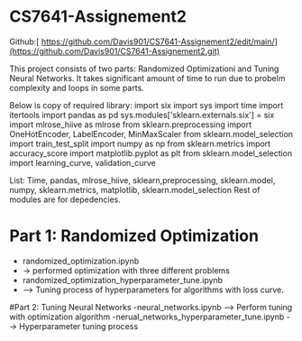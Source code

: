# CS7641-Assignement2
Github:[ https://github.com/Davis901/CS7641-Assignement2/edit/main/](https://github.com/Davis901/CS7641-Assignement2.git)


This project consists of two parts: Randomized Optimizationi and Tuning Neural Networks.
It takes significant amount of time to run due to probelm complexity and loops in some parts.

Below is copy of required library:
import six
import sys
import time
import itertools
import pandas as pd
sys.modules['sklearn.externals.six'] = six
import mlrose_hiive as mlrose
from sklearn.preprocessing import OneHotEncoder, LabelEncoder, MinMaxScaler
from sklearn.model_selection import train_test_split
import numpy as np
from sklearn.metrics import accuracy_score
import matplotlib.pyplot as plt
from sklearn.model_selection import learning_curve, validation_curve

List: Time, pandas, mlrose_hiive, sklearn,preprocessing, sklearn.model, numpy, sklearn.metrics, matplotlib, sklearn.model_selection
Rest of modules are for depedencies.

# Part 1: Randomized Optimization
- randomized_optimization.ipynb
- -> performed optimization with three different problems
- randomized_optimization_hyperparameter_tune.ipynb
- --> Tuning process of hyperparameters for algorithms with loss curve.

#Part 2: Tuning Neural Networks
-neural_networks.ipynb
--> Perform tuning with optimization algorithm
-nerual_networks_hyperparameter_tune.ipynb
--> Hyperparameter tuning process 

  
